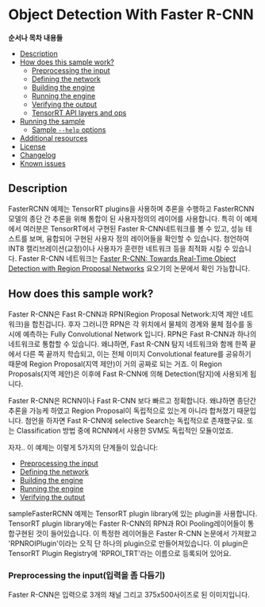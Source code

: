 # Object Detection With Faster R-CNN

**순서나 목차 내용들**
- [Description](#description)
- [How does this sample work?](#how-does-this-sample-work)
    * [Preprocessing the input](#preprocessing-the-input)
    * [Defining the network](#defining-the-network)
    * [Building the engine](#building-the-engine)
    * [Running the engine](#running-the-engine)
    * [Verifying the output](#verifying-the-output)
    * [TensorRT API layers and ops](#tensorrt-api-layers-and-ops)
- [Running the sample](#running-the-sample)
    * [Sample `--help` options](#sample---help-options)
- [Additional resources](#additional-resources)
- [License](#license)
- [Changelog](#changelog)
- [Known issues](#known-issues)


## Description

FasterRCNN 예제는 TensorRT plugins을 사용하며 추론을 수행하고 FasterRCNN모델의 종단 간 추론을 위해 통합이 된 사용자정의의 레이어를 사용합니다. 특히 이 예제에서 여러분은 TensorRT에서 구현된 Faster R-CNN네트워크를 볼 수 있고, 성능 테스트를 보며, 융합되어 구현된 사용자 정의 레이어들을 확인할 수 있습니다. 첨언하여 INT8 캘리브레이션(교정)이나 사용자가 훈련한 네트워크 등을 최적화 시킬 수 있습니다. Faster R-CNN 네트워크는 [Faster R-CNN: Towards Real-Time Object Detection with Region Proposal Networks](https://arxiv.org/abs/1506.01497) 요오기의 논문에서 확인 가능합니다.

## How does this sample work?

Faster R-CNN은 Fast R-CNN과 RPN(Region Proposal Network:지역 제안 네트워크)을 합친겁니다. 후자 그러니깐 RPN은 각 위치에서 물체의 경계와 물체 점수를 동시에 예측하는 Fully Convolutional Network 입니다. RPN은 Fast R-CNN과 하나의 네트워크로 통합할 수 있습니다. 왜냐하면, Fast R-CNN 탐지 네트워크와 함께 한쪽 끝에서 다른 쪽 끝까지 학습되고, 이는 전체 이미지 Convolutional feature를 공유하기 때문에 Region Proposal(지역 제안)이 거의 공짜로 되는 거죠. 이 Region Proposals(지역 제안)은 이후에 Fast R-CNN에 의해 Detection(탐지)에 사용되게 됩니다.

Faster R-CNN은 RCNN이나 Fast R-CNN 보다 빠르고 정확합니다. 왜냐하면 종단간 추론을 가능케 하였고 Region Proposal이 독립적으로 있는게 아니라 합쳐졌기 때문입니다. 첨언을 하자면 Fast R-CNN에 selective Search는 독립적으로 존재했구요. 또는 Classification 방법 중에 RCNN에서 사용한 SVM도 독립적인 모듈이었죠.

자자.. 이 예제는 이렇게 5가지의 단계들이 있습니다:
- [Preprocessing the input](#preprocessing-the-input)
- [Defining the network](#defining-the-network)
- [Building the engine](#building-the-engine)
- [Running the engine](#running-the-engine)
- [Verifying the output](#verifying-the-output)

sampleFasterRCNN 예제는 TensorRT plugin library에 있는 plugin을 사용합니다. TensorRT plugin library에는 Faster R-CNN의 RPN과 ROI Pooling레이어들이 통합구현된 것이 들어있습니다. 이 특정한 레이어들은 Faster R-CNN 논문에서 가져왔고 'RPNROIPlugin'이라는 오직 단 하나의 plugin으로 만들어져있습니다. 이 plugin은 TensorRT Plugin Registry에 'RPROI_TRT'라는 이름으로 등록되어 있어요.

### Preprocessing the input(입력을 좀 다듬기)

Faster R-CNN은 입력으로 3개의 채널 그리고 375x500사이즈로 된 이미지입니다.

